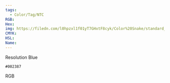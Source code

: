 ```yaml
---
tags:
  - Color/Tag/NTC
RGB:
Hex:
img: https://filedn.com/l0hpzxl1f01yT7GHxtF8cyk/Color%20Snake/standard_csv_to_svg/%23/002387.svg
CMYK:
HSL:
Name:
---
```

Resolution Blue
```palette
#002387
```
RGB

